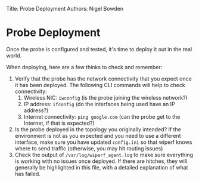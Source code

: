 Title: Probe Deployment
Authors: Nigel Bowden

# Probe Deployment
Once the probe is configured and tested, it's time to deploy it out in the real world.

When deploying, here are a few thinks to check and remember:

1. Verify that the probe has the network connectivity that you expect once it has been deployed. The following CLI commands will help to check connectivity:
    1. Wireless NIC: ```iwconfig``` (is the probe joining the wireless network?)
    2. IP address: ```ifconfig``` (do the interfaces being used have an IP address?)
    3. Internet connectivity: ```ping google.com``` (can the probe get to the Internet, if that is expected?)
2. Is the probe deployed in the topology you originally intended? If the environment is not as you expected and you need to use a different interface, make sure you have updated ```config.ini``` so that wiperf knows where to send traffic (otherwise, you may hit routing issues)
3. Check the output of ```/var/log/wiperf_agent.log``` to make sure everything is working with no issues once deployed. If there are hitches, they will generally be highlighted in this file, with a detailed explanation of what has failed. 




